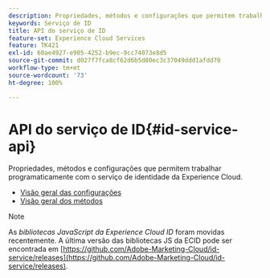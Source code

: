 ```yaml
---
description: Propriedades, métodos e configurações que permitem trabalhar programaticamente com o serviço de identidade da Experience Cloud.
keywords: Serviço de ID
title: API do serviço de ID
feature-set: Experience Cloud Services
feature: TK421
exl-id: 60ae4927-e905-4252-b9ec-9cc74073e8d5
source-git-commit: d027f7fca8cf62d6b5d80ec3c37049ddd1afdd70
workflow-type: tm+mt
source-wordcount: '73'
ht-degree: 100%

---
```


# API do serviço de ID{#id-service-api}

Propriedades, métodos e configurações que permitem trabalhar programaticamente com o serviço de identidade da Experience Cloud.

* [Visão geral das configurações](function-vars/function-vars.md)
* [Visão geral dos métodos](get-set/get-set.md)

>[!NOTE]
>
>As *bibliotecas JavaScript da Experience Cloud ID* foram movidas recentemente. A última versão das bibliotecas JS da ECID pode ser encontrada em [https://github.com/Adobe-Marketing-Cloud/id-service/releases](https://github.com/Adobe-Marketing-Cloud/id-service/releases).
